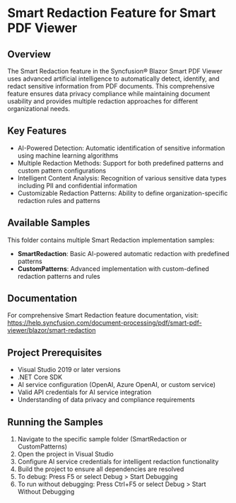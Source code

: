# Smart Redaction Feature for Smart PDF Viewer

## Overview
The Smart Redaction feature in the Syncfusion® Blazor Smart PDF Viewer uses advanced artificial intelligence to automatically detect, identify, and redact sensitive information from PDF documents. This comprehensive feature ensures data privacy compliance while maintaining document usability and provides multiple redaction approaches for different organizational needs.

## Key Features
- AI-Powered Detection: Automatic identification of sensitive information using machine learning algorithms
- Multiple Redaction Methods: Support for both predefined patterns and custom pattern configurations
- Intelligent Content Analysis: Recognition of various sensitive data types including PII and confidential information
- Customizable Redaction Patterns: Ability to define organization-specific redaction rules and patterns

## Available Samples
This folder contains multiple Smart Redaction implementation samples:
- **SmartRedaction**: Basic AI-powered automatic redaction with predefined patterns
- **CustomPatterns**: Advanced implementation with custom-defined redaction patterns and rules

## Documentation
For comprehensive Smart Redaction feature documentation, visit: https://help.syncfusion.com/document-processing/pdf/smart-pdf-viewer/blazor/smart-redaction

## Project Prerequisites
- Visual Studio 2019 or later versions
- .NET Core SDK
- AI service configuration (OpenAI, Azure OpenAI, or custom service)
- Valid API credentials for AI service integration
- Understanding of data privacy and compliance requirements

## Running the Samples
1. Navigate to the specific sample folder (SmartRedaction or CustomPatterns)
2. Open the project in Visual Studio
3. Configure AI service credentials for intelligent redaction functionality
4. Build the project to ensure all dependencies are resolved
5. To debug: Press F5 or select Debug > Start Debugging
6. To run without debugging: Press Ctrl+F5 or select Debug > Start Without Debugging
